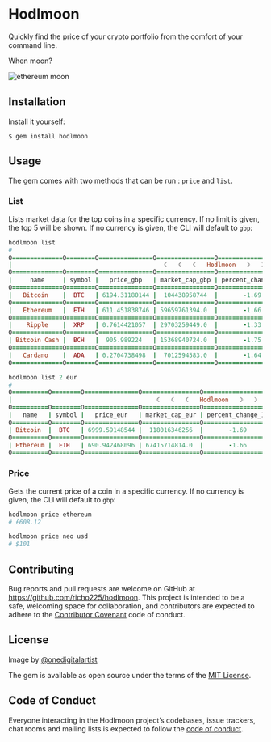 # Hodlmoon

Quickly find the price of your crypto portfolio from the comfort of your command line.

When moon?

![ethereum moon](https://user-images.githubusercontent.com/18379191/36102847-787a365a-1005-11e8-9121-ce3a477d3184.jpg)

## Installation

Install it yourself:

    $ gem install hodlmoon

## Usage

The gem comes with two methods that can be run : `price` and `list`.

### List

Lists market data for the top coins in a specific currency. If no limit is given, the top 5 will be shown. If no currency is given, the CLI will default to `gbp`:

```ruby
hodlmoon list
#
O==============O========O===============O================O===================O====================O===================O
|                                          ☾   ☾   ☾   Hodlmoon   ☽   ☽   ☽                                           |
O==============O========O===============O================O===================O====================O===================O
|     name     | symbol |   price_gbp   | market_cap_gbp | percent_change_1h | percent_change_24h | percent_change_7d |
O==============O========O===============O================O===================O====================O===================O
|   Bitcoin    |  BTC   | 6194.31180144 |  104438958744  |       -1.69       |       +2.13        |      +14.56       |
O==============O========O===============O================O===================O====================O===================O
|   Ethereum   |  ETH   | 611.451838746 | 59659761394.0  |       -1.66       |       +0.14        |      +13.49       |
O==============O========O===============O================O===================O====================O===================O
|    Ripple    |  XRP   | 0.7614421057  | 29703259449.0  |       -1.33       |       +0.51        |      +42.23       |
O==============O========O===============O================O===================O====================O===================O
| Bitcoin Cash |  BCH   |  905.989224   | 15368940724.0  |       -1.75       |       -0.82        |      +28.42       |
O==============O========O===============O================O===================O====================O===================O
|   Cardano    |  ADA   | 0.2704738498  |  7012594583.0  |       -1.64       |       -2.15        |      +10.23       |
O==============O========O===============O================O===================O====================O===================O

hodlmoon list 2 eur
#
O==========O========O===============O================O===================O====================O===================O
|                                        ☾   ☾   ☾   Hodlmoon   ☽   ☽   ☽                                         |
O==========O========O===============O================O===================O====================O===================O
|   name   | symbol |   price_eur   | market_cap_eur | percent_change_1h | percent_change_24h | percent_change_7d |
O==========O========O===============O================O===================O====================O===================O
| Bitcoin  |  BTC   | 6999.59148544 |  118016346256  |       -1.69       |       +2.13        |      +14.56       |
O==========O========O===============O================O===================O====================O===================O
| Ethereum |  ETH   | 690.942468096 | 67415714814.0  |       -1.66       |       +0.14        |      +13.49       |
O==========O========O===============O================O===================O====================O===================O
```

### Price

Gets the current price of a coin in a specific currency. If no currency is given, the CLI will default to `gbp`:

```ruby
hodlmoon price ethereum
# £608.12

hodlmoon price neo usd
# $101
```

## Contributing

Bug reports and pull requests are welcome on GitHub at https://github.com/richo225/hodlmoon. This project is intended to be a safe, welcoming space for collaboration, and contributors are expected to adhere to the [Contributor Covenant](http://contributor-covenant.org) code of conduct.

## License

Image by [@onedigitalartist](https://steemit.com/@onedigitalartist)

The gem is available as open source under the terms of the [MIT License](https://opensource.org/licenses/MIT).

## Code of Conduct

Everyone interacting in the Hodlmoon project’s codebases, issue trackers, chat rooms and mailing lists is expected to follow the [code of conduct](https://github.com/richo225/hodlmoon/blob/master/CODE_OF_CONDUCT.md).
